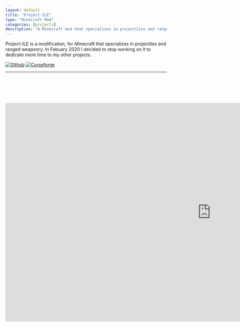 ```yaml
---
layout: default
title: "Project-ILE"
type: "Minecraft Mod"
categories: [projects]
description: "A Minecraft mod that specializes in projectiles and ranged weaponry."
---
```

Project-ILE is a modification, for Minecraft that specializes in projectiles and ranged weaponry. 
In Febuary 2020 I decided to stop working on it to dedicate more time to my other projects.

[![Github](https://img.shields.io/badge/Github-Project%20ILE-blue?logo=github&style=for-the-badge)](https://github.com/marcus8448/Project-ILE/) [![Curseforge](https://cf.way2muchnoise.eu/full_354645_downloads.svg?badge_style=for_the_badge)](https://www.curseforge.com/minecraft/mc-mods/project-ile/)

----------------------------------
<br /> <br /> <br /> <br />
<iframe width="1280" height="680" src="https://www.youtube.com/embed/IMQaw0AKLS8" frameborder="0" allow="accelerometer; autoplay; clipboard-write; encrypted-media; gyroscope; picture-in-picture" allowfullscreen></iframe>
